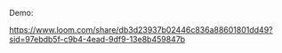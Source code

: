 Demo: 

https://www.loom.com/share/db3d23937b02446c836a88601801dd49?sid=97ebdb5f-c9b4-4ead-9df9-13e8b459847b
